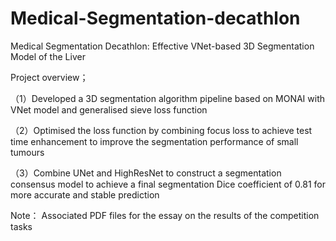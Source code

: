 # Medical-Segmentation-decathlon
Medical Segmentation Decathlon: Effective VNet-based 3D Segmentation Model of the Liver

Project overview；

（1）Developed a 3D segmentation algorithm pipeline based on MONAI with VNet model and generalised sieve loss function 

（2）Optimised the loss function by combining focus loss to achieve test time enhancement to improve the segmentation performance of small tumours

（3）Combine UNet and HighResNet to construct a segmentation consensus model to achieve a final segmentation Dice coefficient of 0.81 for more accurate and stable prediction


Note： Associated PDF files for the essay on the results of the competition tasks
